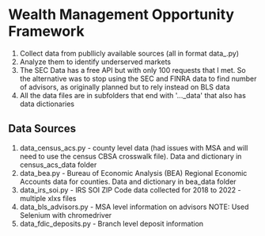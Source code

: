 # Wealth Management Opportunity Framework

1. Collect data from publlicly available sources (all in format data_<source>.py)
2. Analyze them to identify underserved markets
3. The SEC Data has a free API but with only 100 requests that I met.  So the alternative was to stop using the SEC and FINRA data to find number of advisors, as originally planned but to rely instead on BLS data
4. All the data files are in subfolders that end with '..._data' that also has data dictionaries 

## Data Sources

1. data_census_acs.py - county level data (had issues with MSA and will need to use the census CBSA crosswalk file).  Data and dictionary in census_acs_data folder
2. data_bea.py - Bureau of Economic Analysis (BEA) Regional Economic Accounts data for counties.  Data and dictionary in bea_data folder
3. data_irs_soi.py - IRS SOI ZIP Code data collected for 2018 to 2022 - multiple xlxs files
4. data_bls_advisors.py - MSA level information on advisors NOTE: Used Selenium with chromedriver
5. data_fdic_deposits.py - Branch level deposit information 